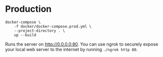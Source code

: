 # Production

```
docker-compose \
    -f docker/docker-compose.prod.yml \
    --project-directory . \
    up --build 
```
Runs the server on http://0.0.0.0:80. You can use ngrok to securely expose your local web server to the internet by running `./ngrok http 80`.